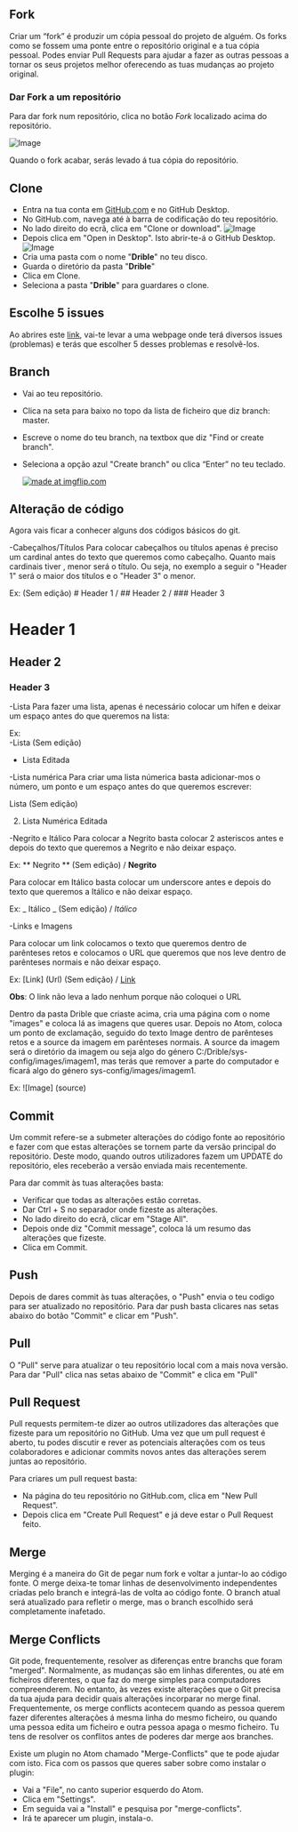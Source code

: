 ## Fork

Criar um “fork” é produzir um cópia pessoal do projeto de alguém. Os forks como se fossem uma ponte entre o repositório original e a tua cópia pessoal. Podes enviar Pull Requests para ajudar a fazer as outras pessoas a tornar os seus projetos melhor oferecendo as tuas mudanças ao projeto original.

### Dar Fork a um repositório

Para dar fork num repositório, clica no botão _Fork_ localizado acima do repositório.

 ![Image](/sys-config/images/fork_forkbutton.png)

 Quando o fork acabar, serás levado á tua cópia do repositório.

## Clone

- Entra na tua conta em [GitHub.com](https://github.com/) e no GitHub Desktop.
- No GitHub.com, navega até à barra de codificação do teu repositório.
- No lado direito do ecrã, clica em "Clone or download".
  ![Image](/sys-config/images/clone_clonebutton.PNG)
- Depois clica em "Open in Desktop". Isto abrir-te-á o GitHub Desktop.
  ![Image](/sys-config/images/clone_opendesktop.PNG)
- Cria uma pasta com o nome "**Drible**" no teu disco.
- Guarda o diretório da pasta "**Drible**"
- Clica em Clone.
- Seleciona a pasta "**Drible**" para guardares o clone.

## Escolhe 5 issues

Ao abrires este [link](https://github.com/popperz0r/drible/issues), vai-te levar a uma webpage onde terá diversos issues (problemas) e terás que escolher 5 desses problemas e resolvê-los.

## Branch

- Vai ao teu repositório.
- Clica na seta para baixo no topo da lista de ficheiro que diz branch: master.
- Escreve o nome do teu branch, na textbox que diz "Find or create branch".
- Seleciona a opção azul "Create branch" ou clica “Enter” no teu teclado.

  <a href="https://imgflip.com/gif/26ohwi"><img src="https://i.imgflip.com/26ohwi.gif" title="made at imgflip.com"/></a>

## Alteração de código

Agora vais ficar a conhecer alguns dos códigos básicos do git.

-Cabeçalhos/Títulos
  Para colocar cabeçalhos ou títulos apenas é preciso um cardinal antes do texto que queremos como cabeçalho. Quanto mais cardinais tiver , menor será o título. Ou seja, no exemplo a seguir o "Header 1" será o maior dos títulos e o "Header 3" o menor.

  Ex:
        (Sem edição)  # Header 1 / ## Header 2  / ### Header 3

# Header 1
## Header 2
### Header 3

-Lista
  Para fazer uma lista, apenas é necessário colocar um hífen  e deixar um espaço antes do que queremos na lista:

  Ex:         
  -Lista (Sem edição)

  - Lista Editada

-Lista numérica
  Para criar uma lista númerica basta adicionar-mos o número, um ponto e um espaço antes do que queremos escrever:

  Lista (Sem edição)

  2. Lista Numérica Editada

-Negrito e Itálico
  Para colocar a Negrito basta colocar 2 asteriscos antes e depois do texto que queremos a Negrito e não deixar espaço.

  Ex:
        ** Negrito ** (Sem edição)  /  **Negrito**

  Para colocar em Itálico basta colocar um underscore antes e depois do texto que queremos a Itálico e não deixar espaço.

  Ex:
        _ Itálico _ (Sem edição)  /  _Itálico_

-Links e Imagens

Para colocar um link colocamos o texto que queremos dentro de parênteses retos e colocamos o URL que queremos que nos leve dentro de parênteses normais e não deixar espaço.

  Ex:
        [Link] (Url) (Sem edição) / [Link](Url)

**Obs**: O link não leva a lado nenhum porque não coloquei o URL

Dentro da pasta Drible que criaste acima, cria uma página com o nome "images" e coloca lá as imagens que queres usar. Depois no Atom, coloca um ponto de exclamação, seguido do texto Image dentro de parênteses retos e a source da imagem em parênteses normais. A source da imagem será o diretório da imagem ou seja algo do género C:/Drible/sys-config/images/imagem1, mas terás que remover a parte do computador e ficará algo do género sys-config/images/imagem1.

  Ex:
        ![Image] (source)

## Commit

Um commit refere-se a submeter alterações do código fonte ao repositório e fazer com que estas alterações se tornem parte da versão principal do repositório. Deste modo, quando outros utilizadores fazem um UPDATE do repositório, eles receberão a versão enviada mais recentemente.

Para dar commit às tuas alterações basta:

- Verificar que todas as alterações estão corretas.
- Dar Ctrl + S no separador onde fizeste as alterações.
- No lado direito do ecrã, clicar em "Stage All".
- Depois onde diz "Commit message", coloca lá um resumo das alterações que fizeste.
- Clica em Commit.

## Push

Depois de dares commit às tuas alterações, o "Push" envia o teu codigo para ser atualizado no repositório. Para dar push basta clicares nas setas abaixo do botão "Commit" e clicar em "Push".

## Pull

O "Pull" serve para atualizar o teu repositório local com a mais nova versão. Para dar "Pull" clica nas setas abaixo de "Commit" e clica em "Pull"

## Pull Request

Pull requests permitem-te dizer ao outros utilizadores das alterações que fizeste para um repositório no GitHub. Uma vez que um pull request é aberto, tu podes discutir e rever as potenciais alterações com os teus colaboradores e adicionar commits novos antes das alterações serem juntas ao repositório.

Para criares um pull request basta:

- Na página do teu repositório no GitHub.com, clica em "New Pull Request".
- Depois clica em "Create Pull Request" e já deve estar o Pull Request feito.

## Merge

Merging é a maneira do Git de pegar num fork e voltar a juntar-lo ao código fonte. O merge deixa-te tomar linhas de desenvolvimento independentes criadas pelo branch e integrá-las de volta ao código fonte.
O branch atual será atualizado para refletir o merge, mas o branch escolhido será completamente inafetado.

## Merge Conflicts

Git pode, frequentemente, resolver as diferenças entre branchs que foram "merged". Normalmente, as mudanças são em linhas diferentes, ou até em ficheiros diferentes, o que faz do merge simples para computadores compreenderem. No entanto, às vezes existe alterações que o Git precisa da tua ajuda para decidir quais alterações incorparar no merge final. Frequentemente, os merge conflicts acontecem quando as pessoa querem fazer diferentes alterações á mesma linha do mesmo ficheiro, ou quando uma pessoa edita um ficheiro e outra pessoa apaga o mesmo ficheiro. Tu tens de resolver os conflitos antes de poderes dar merge aos branches.

Existe um plugin no Atom chamado "Merge-Conflicts" que te pode ajudar com isto. Fica com os passos que queres saber sobre como instalar o plugin:

- Vai a "File", no canto superior esquerdo do Atom.
- Clica em "Settings".
- Em seguida vai a "Install" e pesquisa por "merge-conflicts".
- Irá te aparecer um plugin, instala-o.
